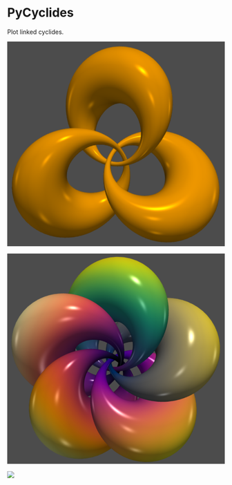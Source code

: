 # PyCyclides

Plot linked cyclides.

![](https://github.com/stla/PyCyclides/raw/main/examples/example1.png)

![](https://github.com/stla/PyCyclides/raw/main/examples/example4.png)

![](https://github.com/stla/PyCyclides/raw/main/examples/example5.gif)

